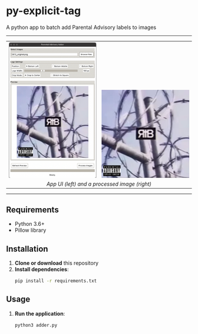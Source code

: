 # py-explicit-tag

A python app to batch add Parental Advisory labels to images

---

<table align="center">
  <tr valign="bottom">
    <td><img src="screenshots/preview.png" alt="App Preview" width="300"/></td>
    <td><img src="screenshots/result.png" alt="Result Example" width="300"/></td>
  </tr>
  <tr>
    <td colspan="2" align="center">
      <em>App UI (left) and a processed image (right)</em>
    </td>
  </tr>
</table>

---

## Requirements

- Python 3.6+
- Pillow library

## Installation

1. **Clone or download** this repository
2. **Install dependencies**:
   ```bash
   pip install -r requirements.txt
   ```

## Usage

1. **Run the application**:
   ```bash
   python3 adder.py
   ```